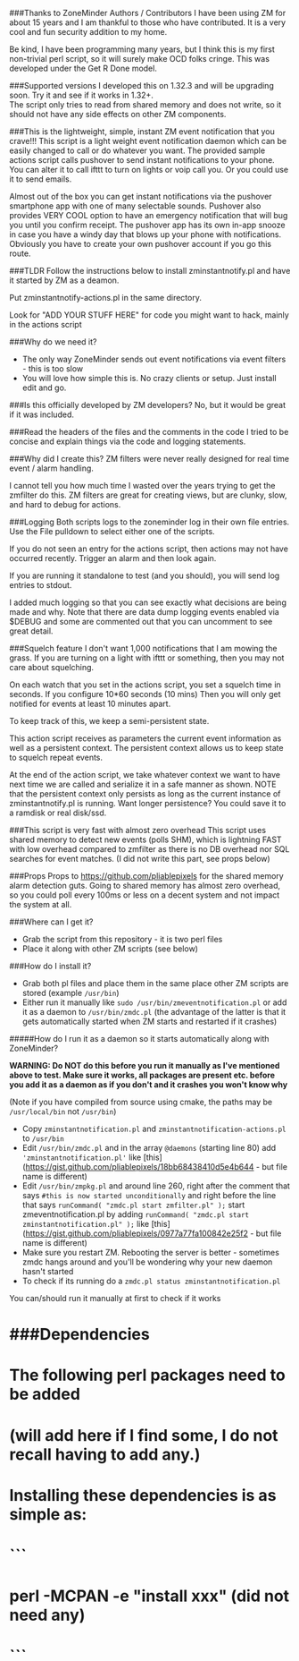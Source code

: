 

###Thanks to ZoneMinder Authors / Contributors
I have been using ZM for about 15 years and I am thankful to those who have 
contributed.  It is a very cool and fun security addition to my home. 

Be kind, I have been programming many years, but I think this is my first non-trivial perl script, so it will surely make OCD folks cringe.  This was developed under the Get R Done model.

###Supported versions
I developed this on 1.32.3 and will be upgrading soon.  Try it and see if it works in 1.32+.  
The script only tries to read from shared memory and does not write, so it should not have any 
side effects on other ZM components.

###This is the lightweight, simple, instant ZM event notification that you crave!!!
This script is a light weight event notification daemon which can be easily changed to call or 
do whatever you want.  The provided sample actions script calls pushover to send instant notifications
to your phone.  You can alter it to call ifttt to turn on lights or voip call you.
Or you could use it to send emails.  

Almost out of the box you can get instant notifications via the pushover smartphone app
with one of many selectable sounds.  Pushover also provides VERY COOL option to have an emergency 
notification that will bug you until you confirm receipt.  The pushover app has its own
in-app snooze in case you have a windy day that blows up your phone with notifications.
Obviously you have to create your own pushover account if you go this route.

###TLDR
Follow the instructions below to install zminstantnotify.pl and have it started by ZM as a deamon.

Put zminstantnotify-actions.pl in the same directory.

Look for "ADD YOUR STUFF HERE" for code you might want to hack, mainly in the actions script

###Why do we need it?
* The only way ZoneMinder sends out event notifications via event filters - this is too slow
* You will love how simple this is.  No crazy clients or setup.  Just install edit and go.


###Is this officially developed by ZM developers?
No, but it would be great if it was included.

###Read the headers of the files and the comments in the code
I tried to be concise and explain things via the code and logging statements.

###Why did I create this?
ZM filters were never really designed for real time event / alarm handling.

I cannot tell you how much time I wasted over the years trying to get the zmfilter
do this.  ZM filters are great for creating views, but are clunky, slow, and hard to debug for actions.

###Logging
Both scripts logs to the zoneminder log in their own file entries.  Use the File pulldown to select either one of the scripts.

If you do not seen an entry for the actions script, then actions may not have occurred recently.
Trigger an alarm and then look again.

If you are running it standalone to test (and you should), 
you will send log entries to stdout.

I added much logging so that you can see exactly what decisions are being made and why.  Note
that there are data dump logging events enabled via $DEBUG and some are commented out that you can uncomment to see great detail.

###Squelch feature
I don't want 1,000 notifications that I am mowing the grass.  If you are turning on a light with ifttt or something, then
you may not care about squelching.

On each watch that you set in the actions script, you set a squelch time in seconds.  If you configure 10*60 seconds (10 mins)
Then you will only get notified for events at least 10 minutes apart. 

To keep track of this, we keep a semi-persistent state.

This action script receives as parameters the current event information as well as a persistent context.  The persistent context
allows us to keep state to squelch repeat events.

At the end of the action script, we take whatever context we want to have next time we are called and serialize it
in a safe manner as shown.  NOTE that the persistent context only persists as long as the current instance of 
zminstantnotify.pl is running. Want longer persistence?  You could save it to a ramdisk or real disk/ssd.

###This script is very fast with almost zero overhead
This script uses shared memory to detect new events (polls SHM), which is 
lightning FAST with low overhead compared to zmfilter
as there is no DB overhead nor SQL searches for event matches.  (I did not write this part, see props below)

###Props
Props to https://github.com/pliablepixels for the shared memory alarm detection guts.
Going to shared memory has almost zero overhead, so you could poll every 100ms or less
on a decent system and not impact the system at all.

###Where can I get it?
* Grab the script from this repository - it is two perl files
* Place it along with other ZM scripts (see below)

###How do I install it?

* Grab both pl files and place them in the same place other ZM scripts are stored (example ``/usr/bin``)
* Either run it manually like ``sudo /usr/bin/zmeventnotification.pl`` or add it as a daemon to ``/usr/bin/zmdc.pl`` (the advantage of the latter is that it gets automatically started when ZM starts
and restarted if it crashes)

#####How do I run it as a daemon so it starts automatically along with ZoneMinder?

**WARNING: Do NOT do this before you run it manually as I've mentioned above to test. Make sure it works, all packages are present etc. before you 
add it as  a daemon as if you don't and it crashes you won't know why**

(Note if you have compiled from source using cmake, the paths may be ``/usr/local/bin`` not ``/usr/bin``)

* Copy ``zminstantnotification.pl`` and ``zminstantnotification-actions.pl`` to ``/usr/bin``
* Edit ``/usr/bin/zmdc.pl`` and in the array ``@daemons`` (starting line 80) add ``'zminstantnotification.pl'`` like [this](https://gist.github.com/pliablepixels/18bb68438410d5e4b644 - but file name is different)
* Edit ``/usr/bin/zmpkg.pl`` and around line 260, right after the comment that says ``#this is now started unconditionally`` and right before the line that says ``runCommand( "zmdc.pl start zmfilter.pl" );`` start zmeventnotification.pl by adding ``runCommand( "zmdc.pl start zminstantnotification.pl" );`` like  [this](https://gist.github.com/pliablepixels/0977a77fa100842e25f2 - but file name is different)
* Make sure you restart ZM. Rebooting the server is better - sometimes zmdc hangs around and you'll be wondering why your new daemon hasn't started
* To check if its running do a ``zmdc.pl status zminstantnotification.pl``

You can/should run it manually at first to check if it works 

# ###Dependencies
# The following perl packages need to be added
#
# (will add here if I find some, I do not recall having to add any.) 
#
# Installing these dependencies is as simple as:
# ```
# perl -MCPAN -e "install xxx" (did not need any)
# ```
